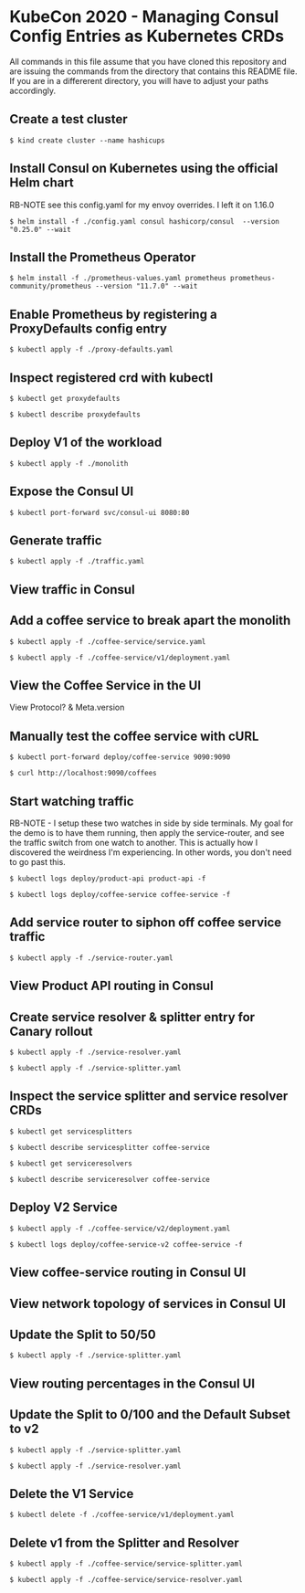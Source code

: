 # KubeCon 2020 - Managing Consul Config Entries as Kubernetes CRDs

All commands in this file assume that you have cloned this repository and are
issuing the commands from the directory that contains this README file. If you
are in a differerent directory, you will have to adjust your paths accordingly.

## Create a test cluster

```shell-session
$ kind create cluster --name hashicups
```

## Install Consul on Kubernetes using the official Helm chart

RB-NOTE see this config.yaml for my envoy overrides.  I left it on 1.16.0

```shell-session
$ helm install -f ./config.yaml consul hashicorp/consul  --version "0.25.0" --wait
```

## Install the Prometheus Operator

```shell-session
$ helm install -f ./prometheus-values.yaml prometheus prometheus-community/prometheus --version "11.7.0" --wait
```

## Enable Prometheus by registering a ProxyDefaults config entry

```shell-session
$ kubectl apply -f ./proxy-defaults.yaml
```

## Inspect registered crd with kubectl

```shell-session
$ kubectl get proxydefaults
```

```shell-session
$ kubectl describe proxydefaults
```

## Deploy V1 of the workload

```shell-session
$ kubectl apply -f ./monolith
```

## Expose the Consul UI

```shell-session
$ kubectl port-forward svc/consul-ui 8080:80
```

## Generate traffic

```shell-session
$ kubectl apply -f ./traffic.yaml
```

## View traffic in Consul

## Add a coffee service to break apart the monolith

```shell-session
$ kubectl apply -f ./coffee-service/service.yaml
```

```shell-session
$ kubectl apply -f ./coffee-service/v1/deployment.yaml
```

## View the Coffee Service in the UI

View Protocol? & Meta.version

## Manually test the coffee service with cURL

```shell-session
$ kubectl port-forward deploy/coffee-service 9090:9090
```

```shell-session
$ curl http://localhost:9090/coffees
```

## Start watching traffic

RB-NOTE - I setup these two watches in side by side terminals. My goal for the demo
is to have them running, then apply the service-router, and see the traffic switch
from one watch to another. This is actually how I discovered the weirdness I'm experiencing.
In other words, you don't need to go past this.

```shell-session
$ kubectl logs deploy/product-api product-api -f
```

```shell-session
$ kubectl logs deploy/coffee-service coffee-service -f
```

## Add service router to siphon off coffee service traffic

```shell-session
$ kubectl apply -f ./service-router.yaml
```

## View Product API routing in Consul

## Create service resolver & splitter entry for Canary rollout

```shell-session
$ kubectl apply -f ./service-resolver.yaml
```

```shell-session
$ kubectl apply -f ./service-splitter.yaml
```

## Inspect the service splitter and service resolver CRDs

```shell-session
$ kubectl get servicesplitters
```

```shell-session
$ kubectl describe servicesplitter coffee-service
````

```shell-session
$ kubectl get serviceresolvers
```

```shell-session
$ kubectl describe serviceresolver coffee-service
```

## Deploy V2 Service

```shell-session
$ kubectl apply -f ./coffee-service/v2/deployment.yaml
```

```shell-session
$ kubectl logs deploy/coffee-service-v2 coffee-service -f
```

## View coffee-service routing in Consul UI

## View network topology of services in Consul UI

## Update the Split to 50/50

```shell-session
$ kubectl apply -f ./service-splitter.yaml
```

## View routing percentages in the Consul UI

## Update the Split to 0/100 and the Default Subset to v2

```shell-session
$ kubectl apply -f ./service-splitter.yaml
```

```shell-session
$ kubectl apply -f ./service-resolver.yaml
```

## Delete the V1 Service

```shell-service
$ kubectl delete -f ./coffee-service/v1/deployment.yaml
```

## Delete v1 from the Splitter and Resolver

```shell-session
$ kubectl apply -f ./coffee-service/service-splitter.yaml
```

```shell-session
$ kubectl apply -f ./coffee-service/service-resolver.yaml
```

